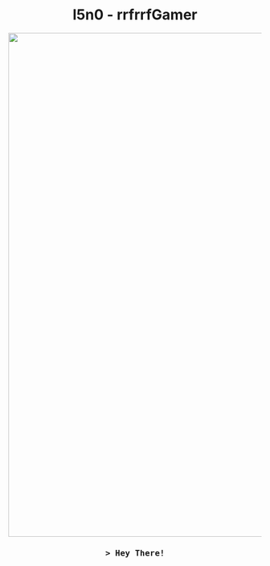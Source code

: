 <h1 align="center">l5n0 - rrfrrfGamer</h1>

<img align="middle" height="1000" src="https://media.tenor.com/QXYL8hZsv0IAAAAi/eating-the-pet-collective.gif"/>

<h3 align="center">
        <samp>&gt; Hey There! </samp>
</h3>
